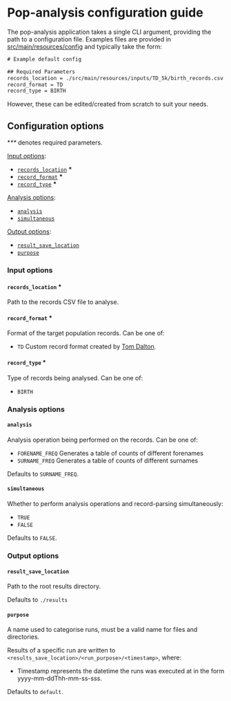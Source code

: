 # Pop-analysis configuration guide
The pop-analysis application takes a single CLI argument, providing the path to a configuration file. Examples files are provided in [src/main/resources/config](../../src/main/resources/config/) and typically take the form:

```txt
# Example default config

## Required Parameters
records_location = ./src/main/resources/inputs/TD_5k/birth_records.csv
record_format = TD
record_type = BIRTH
```

However, these can be edited/created from scratch to suit your needs.

## Configuration options
**\*\** denotes required parameters.

[Input options](#input-options):
- [`records_location`](#records_location-) **\***
- [`record_format`](#record_format-) **\***
- [`record_type`](#record_type-) **\***

[Analysis options](#analysis-options):
- [`analysis`](#analysis)
- [`simultaneous`](#simultaneous)

[Output options](#output-options):
- [`result_save_location`](#result_save_location)
- [`purpose`](#purpose)

### Input options
#### `records_location` **\***
Path to the records CSV file to analyse.

#### `record_format` **\***
Format of the target population records. Can be one of:
- `TD` Custom record format created by [Tom Dalton](https://github.com/tomsdalton).

#### `record_type` **\***
Type of records being analysed. Can be one of:
- `BIRTH` 

### Analysis options
#### `analysis`
Analysis operation being performed on the records. Can be one of:
- `FORENAME_FREQ` Generates a table of counts of different forenames
- `SURNAME_FREQ` Generates a table of counts of different surnames

Defaults to `SURNAME_FREQ`.

#### `simultaneous`
Whether to perform analysis operations and record-parsing simultaneously:
- `TRUE`
- `FALSE`

Defaults to `FALSE`.

### Output options
#### `result_save_location`
Path to the root results directory.

Defaults to `./results`

#### `purpose`
A name used to categorise runs, must be a valid name for files and directories.

Results of a specific run are written to `<results_save_location>/<run_purpose>/<timestamp>`, where:
- Timestamp represents the datetime the runs was executed at in the form yyyy-mm-ddThh-mm-ss-sss.

Defaults to `default`.
